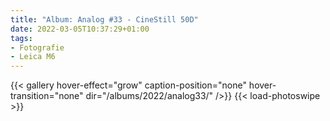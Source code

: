 ```yaml
---
title: "Album: Analog #33 - CineStill 50D"
date: 2022-03-05T10:37:29+01:00
tags:
- Fotografie
- Leica M6
---
```


<!--more-->

{{< gallery hover-effect="grow" caption-position="none" hover-transition="none" dir="/albums/2022/analog33/" />}}
{{< load-photoswipe >}}
